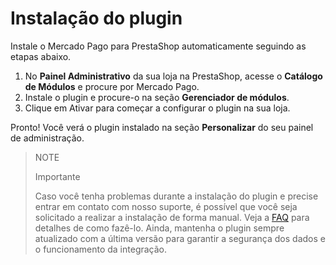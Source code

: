 # Instalação do plugin
 
Instale o Mercado Pago para PrestaShop automaticamente seguindo as etapas abaixo.
 
1. No **Painel Administrativo** da sua loja na PrestaShop, acesse o **Catálogo de Módulos** e procure por Mercado Pago.
2. Instale o plugin e procure-o na seção **Gerenciador de módulos**.
3. Clique em Ativar para começar a configurar o plugin na sua loja.
 
Pronto! Você verá o plugin instalado na seção **Personalizar** do seu painel de administração.
 
> NOTE
>
> Importante
>
> Caso você tenha problemas durante a instalação do plugin e precise entrar em contato com nosso suporte, é possível que você seja solicitado a realizar a instalação de forma manual. Veja a [FAQ](https://www.mercadopago[FAKER][URL][DOMAIN]/developers/pt/guides/prestashop/faq) para detalhes de como fazê-lo. Ainda, mantenha o plugin sempre atualizado com a última versão para garantir a segurança dos dados e o funcionamento da integração.
  
